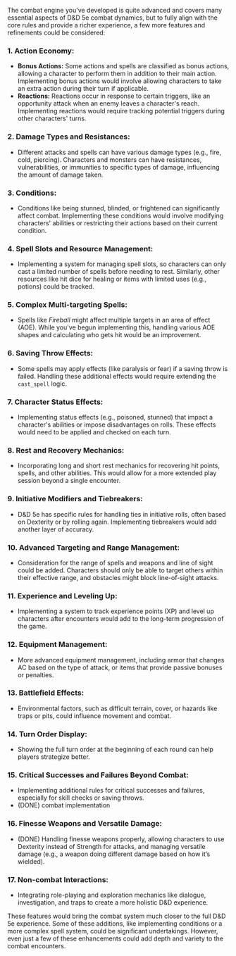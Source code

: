 The combat engine you've developed is quite advanced and covers many essential aspects of D&D 5e combat dynamics, but to fully align with the core rules and provide a richer experience, a few more features and refinements could be considered:

### 1. **Action Economy:**
   - **Bonus Actions:** Some actions and spells are classified as bonus actions, allowing a character to perform them in addition to their main action. Implementing bonus actions would involve allowing characters to take an extra action during their turn if applicable.
   - **Reactions:** Reactions occur in response to certain triggers, like an opportunity attack when an enemy leaves a character's reach. Implementing reactions would require tracking potential triggers during other characters' turns.

### 2. **Damage Types and Resistances:**
   - Different attacks and spells can have various damage types (e.g., fire, cold, piercing). Characters and monsters can have resistances, vulnerabilities, or immunities to specific types of damage, influencing the amount of damage taken.

### 3. **Conditions:**
   - Conditions like being stunned, blinded, or frightened can significantly affect combat. Implementing these conditions would involve modifying characters' abilities or restricting their actions based on their current condition.

### 4. **Spell Slots and Resource Management:**
   - Implementing a system for managing spell slots, so characters can only cast a limited number of spells before needing to rest. Similarly, other resources like hit dice for healing or items with limited uses (e.g., potions) could be tracked.

### 5. **Complex Multi-targeting Spells:**
   - Spells like *Fireball* might affect multiple targets in an area of effect (AOE). While you've begun implementing this, handling various AOE shapes and calculating who gets hit would be an improvement.

### 6. **Saving Throw Effects:**
   - Some spells may apply effects (like paralysis or fear) if a saving throw is failed. Handling these additional effects would require extending the `cast_spell` logic.

### 7. **Character Status Effects:**
   - Implementing status effects (e.g., poisoned, stunned) that impact a character's abilities or impose disadvantages on rolls. These effects would need to be applied and checked on each turn.

### 8. **Rest and Recovery Mechanics:**
   - Incorporating long and short rest mechanics for recovering hit points, spells, and other abilities. This would allow for a more extended play session beyond a single encounter.

### 9. **Initiative Modifiers and Tiebreakers:**
   - D&D 5e has specific rules for handling ties in initiative rolls, often based on Dexterity or by rolling again. Implementing tiebreakers would add another layer of accuracy.

### 10. **Advanced Targeting and Range Management:**
   - Consideration for the range of spells and weapons and line of sight could be added. Characters should only be able to target others within their effective range, and obstacles might block line-of-sight attacks.

### 11. **Experience and Leveling Up:**
   - Implementing a system to track experience points (XP) and level up characters after encounters would add to the long-term progression of the game.

### 12. **Equipment Management:**
   - More advanced equipment management, including armor that changes AC based on the type of attack, or items that provide passive bonuses or penalties.

### 13. **Battlefield Effects:**
   - Environmental factors, such as difficult terrain, cover, or hazards like traps or pits, could influence movement and combat.

### 14. **Turn Order Display:**
   - Showing the full turn order at the beginning of each round can help players strategize better.

### 15. **Critical Successes and Failures Beyond Combat:**
   - Implementing additional rules for critical successes and failures, especially for skill checks or saving throws.
   - (DONE) combat implementation

### 16. **Finesse Weapons and Versatile Damage:**
   - (DONE) Handling finesse weapons properly, allowing characters to use Dexterity instead of Strength for attacks, and managing versatile damage (e.g., a weapon doing different damage based on how it’s wielded).

### 17. **Non-combat Interactions:**
   - Integrating role-playing and exploration mechanics like dialogue, investigation, and traps to create a more holistic D&D experience.

These features would bring the combat system much closer to the full D&D 5e experience. Some of these additions, like implementing conditions or a more complex spell system, could be significant undertakings. However, even just a few of these enhancements could add depth and variety to the combat encounters.